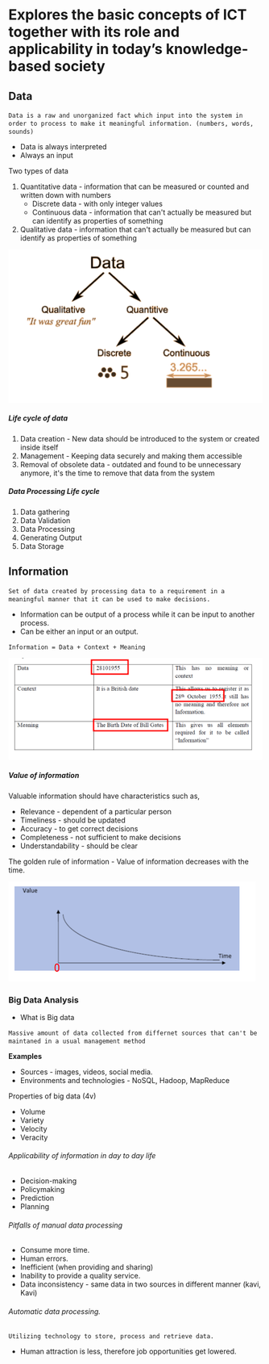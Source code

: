# Explores the basic concepts of ICT together with its role and applicability in today’s knowledge-based society

## Data 
 ```
Data is a raw and unorganized fact which input into the system in order to process to make it meaningful information. (numbers, words, sounds)
```
- Data is always interpreted
- Always an input

Two types of data
1. Quantitative data - information that can be measured or counted and written down with numbers
	* Discrete data - with only integer values
	* Continuous data - information that can't actually be measured but can identify as properties of something
2. Qualitative data - information that can't actually be measured but can identify as properties of something

![](../../../assets/Images%201/Pasted%20image%2020220620184536.png)

##### Life cycle of data
1. Data creation - New data should be introduced to the system or created inside itself
2. Management - Keeping data securely and making them accessible 
3. Removal of obsolete data - outdated and found to be unnecessary anymore, it's the time to remove that data from the system  

##### Data Processing Life cycle 
1. Data gathering
2. Data Validation
3. Data Processing
4. Generating Output
5. Data Storage

## Information
```
Set of data created by processing data to a requirement in a meaningful manner that it can be used to make decisions.
```

* Information can be output of a process while it can be input to another process.
* Can be either an input or an output.

```
Information = Data + Context + Meaning
```

![](../../../assets/Images/Pasted%20image%2020220620184121.png)


##### Value of information
Valuable information should have characteristics such as, 
- Relevance - dependent of a particular person
- Timeliness - should be updated
- Accuracy - to get correct decisions
- Completeness - not sufficient to make decisions
- Understandability - should be clear

The golden rule of information - Value of information decreases with the time. 

![](../../../assets/Images%201/Pasted%20image%2020220620185330.png)

### Big Data Analysis

- What is Big data

```
Massive amount of data collected from differnet sources that can't be maintaned in a usual management method  
```

**Examples**
- Sources - images, videos, social media. 
- Environments and technologies - NoSQL, Hadoop, MapReduce

Properties of big data (4v)
- Volume 
- Variety 
- Velocity
- Veracity 

###### Applicability of information in day to day life
- Decision-making
- Policymaking
- Prediction
- Planning 

###### Pitfalls of manual data processing 
- Consume more time.
- Human errors.
- Inefficient (when providing and sharing)
- Inability to provide a quality service.
- Data inconsistency - same data in two sources in different manner (kavi, Kavi)

###### Automatic data processing.

```
Utilizing technology to store, process and retrieve data.
```

* Human attraction is less, therefore job opportunities get lowered.